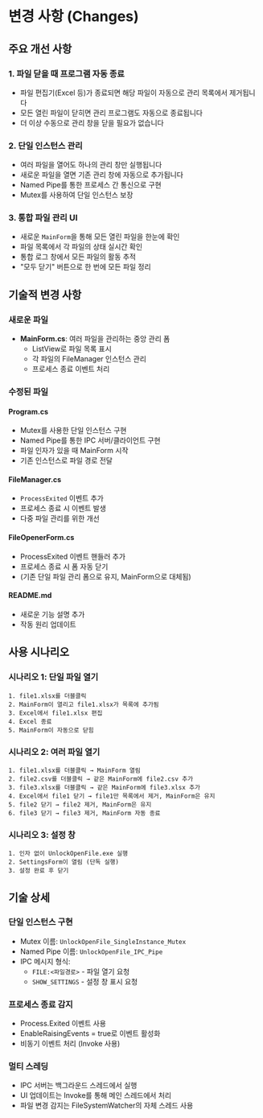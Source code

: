 # 변경 사항 (Changes)

## 주요 개선 사항

### 1. 파일 닫을 때 프로그램 자동 종료
- 파일 편집기(Excel 등)가 종료되면 해당 파일이 자동으로 관리 목록에서 제거됩니다
- 모든 열린 파일이 닫히면 관리 프로그램도 자동으로 종료됩니다
- 더 이상 수동으로 관리 창을 닫을 필요가 없습니다

### 2. 단일 인스턴스 관리
- 여러 파일을 열어도 하나의 관리 창만 실행됩니다
- 새로운 파일을 열면 기존 관리 창에 자동으로 추가됩니다
- Named Pipe를 통한 프로세스 간 통신으로 구현
- Mutex를 사용하여 단일 인스턴스 보장

### 3. 통합 파일 관리 UI
- 새로운 `MainForm`을 통해 모든 열린 파일을 한눈에 확인
- 파일 목록에서 각 파일의 상태 실시간 확인
- 통합 로그 창에서 모든 파일의 활동 추적
- "모두 닫기" 버튼으로 한 번에 모든 파일 정리

## 기술적 변경 사항

### 새로운 파일
- **MainForm.cs**: 여러 파일을 관리하는 중앙 관리 폼
  - ListView로 파일 목록 표시
  - 각 파일의 FileManager 인스턴스 관리
  - 프로세스 종료 이벤트 처리

### 수정된 파일

#### Program.cs
- Mutex를 사용한 단일 인스턴스 구현
- Named Pipe를 통한 IPC 서버/클라이언트 구현
- 파일 인자가 있을 때 MainForm 시작
- 기존 인스턴스로 파일 경로 전달

#### FileManager.cs
- `ProcessExited` 이벤트 추가
- 프로세스 종료 시 이벤트 발생
- 다중 파일 관리를 위한 개선

#### FileOpenerForm.cs
- ProcessExited 이벤트 핸들러 추가
- 프로세스 종료 시 폼 자동 닫기
- (기존 단일 파일 관리 폼으로 유지, MainForm으로 대체됨)

#### README.md
- 새로운 기능 설명 추가
- 작동 원리 업데이트

## 사용 시나리오

### 시나리오 1: 단일 파일 열기
```
1. file1.xlsx를 더블클릭
2. MainForm이 열리고 file1.xlsx가 목록에 추가됨
3. Excel에서 file1.xlsx 편집
4. Excel 종료
5. MainForm이 자동으로 닫힘
```

### 시나리오 2: 여러 파일 열기
```
1. file1.xlsx를 더블클릭 → MainForm 열림
2. file2.csv를 더블클릭 → 같은 MainForm에 file2.csv 추가
3. file3.xlsx를 더블클릭 → 같은 MainForm에 file3.xlsx 추가
4. Excel에서 file1 닫기 → file1만 목록에서 제거, MainForm은 유지
5. file2 닫기 → file2 제거, MainForm은 유지
6. file3 닫기 → file3 제거, MainForm 자동 종료
```

### 시나리오 3: 설정 창
```
1. 인자 없이 UnlockOpenFile.exe 실행
2. SettingsForm이 열림 (단독 실행)
3. 설정 완료 후 닫기
```

## 기술 상세

### 단일 인스턴스 구현
- Mutex 이름: `UnlockOpenFile_SingleInstance_Mutex`
- Named Pipe 이름: `UnlockOpenFile_IPC_Pipe`
- IPC 메시지 형식:
  - `FILE:<파일경로>` - 파일 열기 요청
  - `SHOW_SETTINGS` - 설정 창 표시 요청

### 프로세스 종료 감지
- Process.Exited 이벤트 사용
- EnableRaisingEvents = true로 이벤트 활성화
- 비동기 이벤트 처리 (Invoke 사용)

### 멀티 스레딩
- IPC 서버는 백그라운드 스레드에서 실행
- UI 업데이트는 Invoke를 통해 메인 스레드에서 처리
- 파일 변경 감지는 FileSystemWatcher의 자체 스레드 사용
